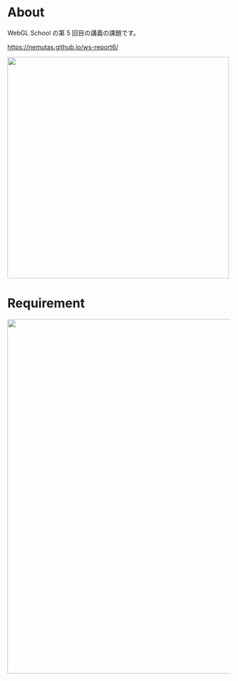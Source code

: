 # About

WebGL School の第 5 回目の講義の課題です。

https://nemutas.github.io/ws-report6/

<img src='https://github.com/nemutas/ws-report6/assets/46724121/d3c5250f-8ab5-437c-96d2-6d82273d77eb' width='500' />

# Requirement

<img src='https://github.com/nemutas/ws-report6/assets/46724121/4a137319-5d93-4e63-bc51-62c292d15455' width='800' />
